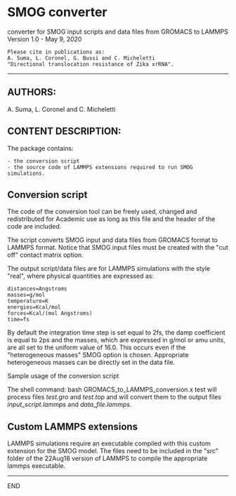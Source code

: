 # SMOG converter
converter for SMOG input scripts and data files from GROMACS to LAMMPS
Version 1.0 - May 9, 2020 

    Please cite in publications as:
    A. Suma, L. Coronel, G. Bussi and C. Micheletti
    "Directional translocation resistance of Zika xrRNA".
_____________________________________________________

AUTHORS:
--------
A. Suma, L. Coronel and C. Micheletti

CONTENT DESCRIPTION:
--------------------

The package contains:
    
    - the conversion script
    - the source code of LAMMPS extensions required to run SMOG simulations.


Conversion script
-----------------
The code of the conversion tool can be freely used, changed and redistributed for Academic use as long as this file and the header of the code are included.


The script converts SMOG input and data files from GROMACS format to LAMMPS format.
Notice that SMOG input files must be created with the "cut off" contact matrix option.

The output script/data files are for LAMMPS simulations with the style "real", where physical quantities are expressed as:

    distances=Angstroms
    masses=g/mol
    temperature=K
    energies=Kcal/mol
    forces=Kcal/(mol Angstroms)
    time=fs

By default the integration time step is set equal to 2fs, the damp coefficient is equal to 2ps and the masses, which are expressed in g/mol or amu units, are all set to the uniform value of 16.0.
This occurs even if the "heterogeneous masses" SMOG option is chosen. 
Appropriate heterogeneous masses can be directly set in the data file.


Sample usage of the conversion script

The shell command:
    bash GROMACS_to_LAMMPS_conversion.x test
will process files *test.gro* and *test.top* and will convert them to the output files *input_script.lammps* and *data_file.lammps*.



Custom LAMMPS extensions
------------------------

LAMMPS simulations require an executable compiled with this custom extension for the SMOG model. 
The files need to be included in the "src" folder of the  22Aug18 version of LAMMPS to compile the appropriate lammps executable.


_____________________________________________________
END

